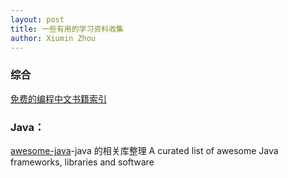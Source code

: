 ```yaml
---
layout: post
title: 一些有用的学习资料收集
author: Xiumin Zhou
---
```

### 综合
[免费的编程中文书籍索引](https://github.com/justjavac/free-programming-books-zh_CN)


### Java：
[awesome-java](https://github.com/akullpp/awesome)-java 的相关库整理
A curated list of awesome Java frameworks, libraries and software


